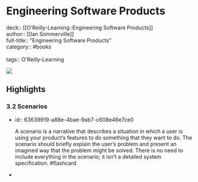 # Engineering Software Products

deck:: [[O'Reilly-Learning::Engineering Software Products]]\
author:: [[Ian Sommerville]]\
full-title:: "Engineering Software Products"\
category:: #books\
\
tags:: O'Reilly-Learning  

![](https://learning.oreilly.com/covers/9780137586721/)
## Highlights
### 3.2 Scenarios
- id:: 63639919-a88e-4bae-9ab7-c608e46e7ce0
  
  A scenario is a narrative that describes a situation in which a user is using your product’s features to do something that they want to do. The scenario should briefly explain the user’s problem and present an imagined way that the problem might be solved. There is no need to include everything in the scenario; it isn’t a detailed system specification. #flashcard
-
